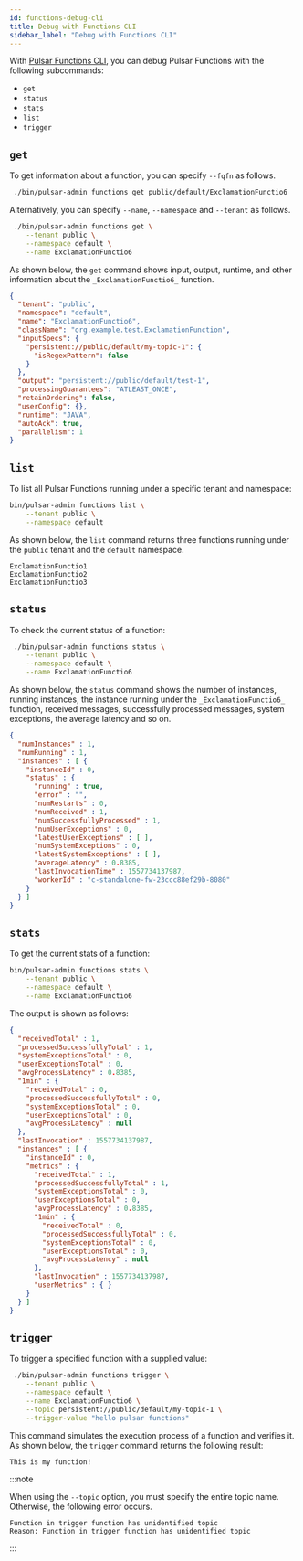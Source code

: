 ```yaml
---
id: functions-debug-cli
title: Debug with Functions CLI
sidebar_label: "Debug with Functions CLI"
---
```


With [Pulsar Functions CLI](pathname:///reference/#/@pulsar:version_reference@/pulsar-admin/), you can debug Pulsar Functions with the following subcommands:
* `get`
* `status`
* `stats`
* `list`
* `trigger`

## `get`

To get information about a function, you can specify `--fqfn` as follows.

```bash
 ./bin/pulsar-admin functions get public/default/ExclamationFunctio6
```

Alternatively, you can specify `--name`, `--namespace` and `--tenant` as follows.

```bash
 ./bin/pulsar-admin functions get \
    --tenant public \
    --namespace default \
    --name ExclamationFunctio6
```

As shown below, the `get` command shows input, output, runtime, and other information about the `_ExclamationFunctio6_` function.

```json
{
  "tenant": "public",
  "namespace": "default",
  "name": "ExclamationFunctio6",
  "className": "org.example.test.ExclamationFunction",
  "inputSpecs": {
    "persistent://public/default/my-topic-1": {
      "isRegexPattern": false
    }
  },
  "output": "persistent://public/default/test-1",
  "processingGuarantees": "ATLEAST_ONCE",
  "retainOrdering": false,
  "userConfig": {},
  "runtime": "JAVA",
  "autoAck": true,
  "parallelism": 1
}
```

## `list`

To list all Pulsar Functions running under a specific tenant and namespace:

```bash
bin/pulsar-admin functions list \
    --tenant public \
    --namespace default
```

As shown below, the `list` command returns three functions running under the `public` tenant and the `default` namespace.

```text
ExclamationFunctio1
ExclamationFunctio2
ExclamationFunctio3
```

## `status`

To check the current status of a function:

```bash
 ./bin/pulsar-admin functions status \
    --tenant public \
    --namespace default \
    --name ExclamationFunctio6
```

As shown below, the `status` command shows the number of instances, running instances, the instance running under the `_ExclamationFunctio6_` function, received messages, successfully processed messages, system exceptions, the average latency and so on.

```json
{
  "numInstances" : 1,
  "numRunning" : 1,
  "instances" : [ {
    "instanceId" : 0,
    "status" : {
      "running" : true,
      "error" : "",
      "numRestarts" : 0,
      "numReceived" : 1,
      "numSuccessfullyProcessed" : 1,
      "numUserExceptions" : 0,
      "latestUserExceptions" : [ ],
      "numSystemExceptions" : 0,
      "latestSystemExceptions" : [ ],
      "averageLatency" : 0.8385,
      "lastInvocationTime" : 1557734137987,
      "workerId" : "c-standalone-fw-23ccc88ef29b-8080"
    }
  } ]
}
```

## `stats`

To get the current stats of a function:

```bash
bin/pulsar-admin functions stats \
    --tenant public \
    --namespace default \
    --name ExclamationFunctio6
```

The output is shown as follows:

```json
{
  "receivedTotal" : 1,
  "processedSuccessfullyTotal" : 1,
  "systemExceptionsTotal" : 0,
  "userExceptionsTotal" : 0,
  "avgProcessLatency" : 0.8385,
  "1min" : {
    "receivedTotal" : 0,
    "processedSuccessfullyTotal" : 0,
    "systemExceptionsTotal" : 0,
    "userExceptionsTotal" : 0,
    "avgProcessLatency" : null
  },
  "lastInvocation" : 1557734137987,
  "instances" : [ {
    "instanceId" : 0,
    "metrics" : {
      "receivedTotal" : 1,
      "processedSuccessfullyTotal" : 1,
      "systemExceptionsTotal" : 0,
      "userExceptionsTotal" : 0,
      "avgProcessLatency" : 0.8385,
      "1min" : {
        "receivedTotal" : 0,
        "processedSuccessfullyTotal" : 0,
        "systemExceptionsTotal" : 0,
        "userExceptionsTotal" : 0,
        "avgProcessLatency" : null
      },
      "lastInvocation" : 1557734137987,
      "userMetrics" : { }
    }
  } ]
}
```

## `trigger`

To trigger a specified function with a supplied value:

```bash
 ./bin/pulsar-admin functions trigger \
    --tenant public \
    --namespace default \
    --name ExclamationFunctio6 \
    --topic persistent://public/default/my-topic-1 \
    --trigger-value "hello pulsar functions"
```

This command simulates the execution process of a function and verifies it. As shown below, the `trigger` command returns the following result:

```text
This is my function!
```

:::note

When using the `--topic` option, you must specify the entire topic name. Otherwise, the following error occurs.

  ```text
  Function in trigger function has unidentified topic
  Reason: Function in trigger function has unidentified topic
  ```

:::
